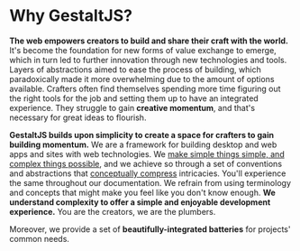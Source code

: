 # Why GestaltJS?

**The web empowers creators to build and share their craft with the world.**
It's become the foundation for new forms of value exchange to emerge,
which in turn led to further innovation through new technologies and tools.
Layers of abstractions aimed to ease the process of building,
which paradoxically made it more overwhelming due to the amount of options available.
Crafters often find themselves spending more time figuring out the right tools for the job and setting them up to have an integrated experience.
They struggle to gain **creative momentum**,
and that's necessary for great ideas to flourish.

**GestaltJS builds upon simplicity to create a space for crafters to gain building momentum.**
We are a framework for building desktop and web apps and sites with web technologies.
We [make simple things simple, and complex things possible](https://goodreads.com/quotes/8636264-simple-things-should-be-simple-complex-things-should-be-possible),
and we achieve so through a set of conventions and abstractions that [conceptually compress](https://m.signalvnoise.com/conceptual-compression-means-beginners-dont-need-to-know-sql-hallelujah/) intricacies.
You'll experience the same throughout our documentation.
We refrain from using terminology and concepts that might make you feel like you don't know enough.
**We understand complexity to offer a simple and enjoyable development experience.**
You are the creators,
we are the plumbers.


Moreover,
we provide a set of **beautifully-integrated batteries** for projects' common needs.

